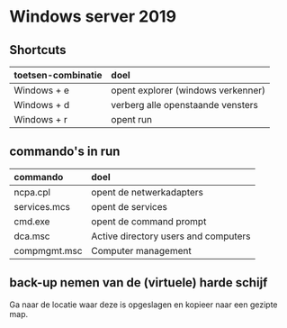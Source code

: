 # Windows server 2019

## Shortcuts

| toetsen-combinatie | doel                               |
| :----------------- | :--------------------------------- |
| Windows + e        | opent explorer (windows verkenner) |
| Windows + d        | verberg alle openstaande vensters  |
| Windows + r        | opent run                          |

## commando's in run

| commando     | doel                                 |
| :----------- | :----------------------------------- |
| ncpa.cpl     | opent de netwerkadapters             |
| services.mcs | opent de services                    |
| cmd.exe      | opent de command prompt              |
| dca.msc      | Active directory users and computers |
| compmgmt.msc | Computer management                  |

## back-up nemen van de (virtuele) harde schijf

Ga naar de locatie waar deze is opgeslagen en kopieer naar een gezipte map.
